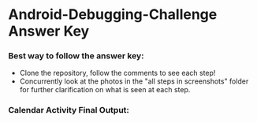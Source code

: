 # Android-Debugging-Challenge Answer Key

### Best way to follow the answer key:
- Clone the repository, follow the comments to see each step!
- Concurrently look at the photos in the "all steps in screenshots" folder for further clarification on what is seen at each step.

### Calendar Activity Final Output:

